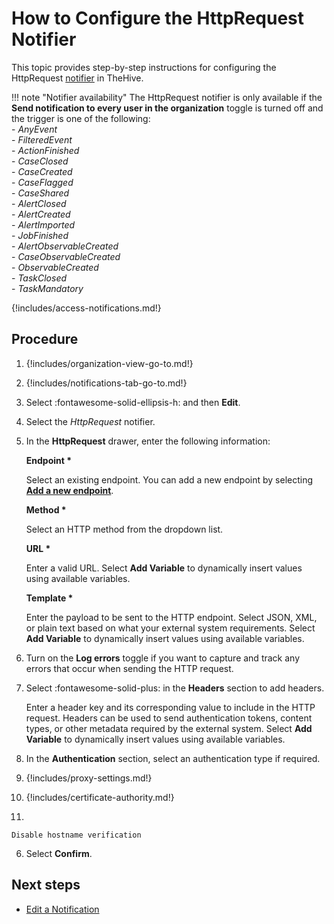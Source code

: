 # How to Configure the HttpRequest Notifier

This topic provides step-by-step instructions for configuring the HttpRequest [notifier](../about-notifications.md#notifiers) in TheHive.

!!! note "Notifier availability"
    The HttpRequest notifier is only available if the **Send notification to every user in the organization** toggle is turned off and the trigger is one of the following:  
    - *AnyEvent*  
    - *FilteredEvent*  
    - *ActionFinished*  
    - *CaseClosed*  
    - *CaseCreated*  
    - *CaseFlagged*  
    - *CaseShared*  
    - *AlertClosed*  
    - *AlertCreated*  
    - *AlertImported*  
    - *JobFinished*  
    - *AlertObservableCreated*  
    - *CaseObservableCreated*  
    - *ObservableCreated*  
    - *TaskClosed*  
    - *TaskMandatory*

{!includes/access-notifications.md!}

## Procedure

1. {!includes/organization-view-go-to.md!}

2. {!includes/notifications-tab-go-to.md!}

3. Select :fontawesome-solid-ellipsis-h: and then **Edit**.

4. Select the *HttpRequest* notifier.

5. In the **HttpRequest** drawer, enter the following information:

    **Endpoint \***

    Select an existing endpoint. You can add a new endpoint by selecting [**Add a new endpoint**](../../../configure-organization/manage-endpoints/add_endpoints.md).

    **Method \***

    Select an HTTP method from the dropdown list.

    **URL \***

    Enter a valid URL. Select **Add Variable** to dynamically insert values using available variables.

    **Template \***

    Enter the payload to be sent to the HTTP endpoint. Select JSON, XML, or plain text based on what your external system requirements. Select **Add Variable** to dynamically insert values using available variables.

6. Turn on the **Log errors** toggle if you want to capture and track any errors that occur when sending the HTTP request.

7. Select :fontawesome-solid-plus: in the **Headers** section to add headers.

    Enter a header key and its corresponding value to include in the HTTP request. Headers can be used to send authentication tokens, content types, or other metadata required by the external system. Select **Add Variable** to dynamically insert values using available variables.

8. In the **Authentication** section, select an authentication type if required.

9. {!includes/proxy-settings.md!}

10. {!includes/certificate-authority.md!}

11. 

    Disable hostname verification

6. Select **Confirm**.

## Next steps

* [Edit a Notification](edit-a-notification.md)

